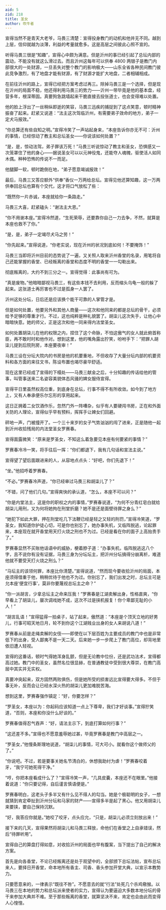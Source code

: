 ```yaml
---
aid: 5
zid: 218
title: 圣女
author: 吹牛者
---
```


宣得当然不是青天大老爷，马畏三清楚：宣得投身教门的动机和他并无不同。越到上层，信仰就越为淡薄，利益的考量就愈多。这是高层之间彼此心照不宣的。

听得马畏三很是“知趣”，宣得心中颇为满意。但是沂州的事已经引起了总坛内部的震动，不能没有就这么滑过去。而且沂州这每年可以供奉 4800 两银子是教门内部很大的一处财源，一旦丢失对整个教门的影响极大——山东全省各种民间教门彼此竞争激烈，有了地盘才能有财源，有了财源才能扩大地盘，二者相辅相成。

在前往沂州的路上，宣得已经把方案考虑过再三。除掉马畏三是一个选择，但是现在沂州的局面不稳，他还得利用马畏三的势力——沂州一带毕竟是他的基本盘，经营多年，根深蒂固。真要狗急跳墙起来干脆直接去投张道士，也会变得难以处置。

他的脸上浮出了一丝稍纵即逝的笑容，马畏三迅疾的捕捉到了这点笑意，顿时精神振奋了起来。赶紧又说道：“法主这次驾临沂州，有需要弟子效命的地方，弟子一定犬马报效。”

“你总算还有些自知之明。”宣得冷笑了一声站起身来，“本座告诉你亦无不可：沂州的事情，已经惊动了教主和总坛圣女——你说该如何处置？”

“是，是，惊动法驾，弟子罪该万死！”马畏三听说惊动了教主和圣女，恐惧感又一次笼罩住了他的身心——据说圣女可以以元神役鬼，还能夺人魂魄，驱使活人如同木偶。种种恐怖的传说不一而足。

他腿脚一软，顿时跪倒在地，“弟子愿意竭诚报效！”

最后，马畏三又答应额外“供奉”香仪一万两给总坛。宣得见他还算知趣，这一万两供奉回总坛也算有个交代，这才将口气放松了些：

“既然你一片赤诚，本座就给你一条路走。”

马畏三大喜，赶紧磕头：“谢法主大恩。”

“你不用谢本座。”宣得冷然道，“生死荣辱，还要靠你自己一力去争，不然，就算是本座也救不了你。”

“是，是，弟子一定竭尽犬马之劳！”

“你先起来。”宣得说道，“你老实说，现在沂州的状况到底如何！不要掩饰！”

马畏三当即将沂州目前的态势说了一遍，又关照人取来沂州香堂的名录，用笔将自己还能掌握的香堂、已经叛离的香堂和态度不明的香堂一一勾勒出来。

彻底叛离的，大约不到三分之一。宣得觉得：此事尚有可为。

“真是废物。”他暗暗鄙视马畏三，有这些本钱不去利用，反而缩头乌龟一般的躲了起来。这张道士再厉害也不过是孤身一人罢了。

沂州这处分坛，日后还是应该换个能干可靠的人掌管才是。

但是如何处置，他要另外和其他人商量——这次和他同来的都是总坛的骨干，必须给予足够的尊重才行。不过，这也纯粹是种礼貌罢了。胡柒儿这次失手，让他心中暗暗快意。她的师父，正是这次和他一同来得内法堂圣女。

如何处置胡柒儿在他的权限之内，捏住了这个命脉，不怕这傲气的女人就此俯首称臣，再不敢时时和他作对。想到这里，他的嘴角露出狞笑，吩咐手下：“把罪人胡柒儿提到后院刑房，本座要夜审！”

马畏三设在分坛大院内的书房是他的机要重地，不但收存了大量分坛内部的机要资料和各方面的来往文书，陈设布置也竭尽豪华舒适。

现在这里已经成了宣得的下榻处——马畏三献金之后，十分知趣的传话给他的管事，叫管事送来二名姿容美貌体态风骚的婢女服侍宣得。

宣得平日里虽然权高位重，到底身在总坛，行事不得不有所收敛。如今到了地方上，又有人奉承便乐尔忘形的享用起来。

这日正拥着二女饮酒作乐，忽然门外一阵嘈杂，似乎有人要硬闯书房，正在和外面关防的人理论，宣得似乎早有预料，挥挥手让婢女们回避。

砰地一声，门被撞开了。一个三十来岁的女子气势汹汹的闯了进来，正是随他一起到沂州收拾残局的内法堂圣女罗赛春。

宣得面露微笑：“原来是罗圣女，不知这么着急要见本座有何要紧的事情？”

罗赛春冷冷一笑，将手往后一挥：“你们都退下，我有几句话和宣法主说。”

宣得望了望后面跟进来的人，从容地点点头：“好吧，你们先退下！”

“坐。”他招呼着罗赛春。

“不必。”罗赛春冷声道，“你已经审过马畏三和胡柒儿了？”

“不错，问了他们几句。”宣得爽快的承认道，“怎么，本座不可以问？”

“你是内堂法主，这是你的职权之内的事情，”罗赛春说道，“为何不分青红皂白就给胡柒儿用刑，又为何将她拘在刑堂折磨？她不是还是面壁待罪之身么？”

“她犯下如此大罪，押在刑堂吃几下法鞭已经是轻之又轻的刑罚，”宣得冷笑道，“罗圣女，我知道你护徒心切，可是你也别忘了，她办事失机，又临阵脱逃，论起罪来，本座现在就开香堂用天打火烧之刑也不为过。已经是看在你的面子上高抬贵手了。”

罗赛春显然不买账他话语中的威胁，梗着脖子道：“办事失机，临阵脱逃这八个字，且不说你有没有证据，马畏三身为分坛坛主，把沂州分坛搞得分崩离析，难道他就不要受天打火烧之刑么？”

“马坛主的该领何罪，本座比你清楚。”宣得说道，“然而现今要收拾沂州的局面，本座须得借重于他，稍稍优待于他也不为过。你别忘了，我们出发之时，总坛主可是允本座‘便宜行事’，莫非你要蔑视总坛主之命？”

“你一派胡言，少拿总坛主之命来压我！”罗赛春是江湖卖解出身，性格直爽，“你早看上了胡柒儿，屡次调戏她不成，这次不过是挟机报复！你个卑鄙无耻的小人！”

“胡言乱语！”宣得猛得一拍桌子，站了起来，傲然道：“本座是个顶天立地的好男儿，行事可昭天地日月，轮不到你这个江湖贱业出身的女人来胡说八道！”

罗赛春从前是走绳卖解的女伎——即使在以下层百姓为主要成员的教门中也是非常低下的出身，受人鄙夷不是一天二天。后来她一步一步爬上了教门高位，却背地里依旧遭人轻视。

宣得的这番话，顿时气得她浑身乱颤，但是无论教中位份，还是武功法术，宣得都高过她。教门中的圣女，虽然名位很显赫，在普通教徒中受到很大尊崇，在教门高层中其实并无实权。

真要冲突起来，双方固然两败俱伤，但是她所受的损害远比宣得要大得多。不但于事无补，反而会让已经水深火热的胡柒儿更加难脱苦海。

想到这里，罗赛春强作镇定：“好，你要怎样？”

“罗圣女，本座以为：你起码应该知道一点上下尊卑，我们才好谈事。”宣得狞笑道，“否则，本座和你没什么好谈的。”

罗赛春值得忍气吞声：“好，请法主示下，到底打算如何行事？”

“这还差不多。”宣得也不愿意羞辱她过甚，毕竟罗赛春是教门中高层之一。

“罗圣女，”他慢条斯理地说道，“胡柒儿的事情，可大可小。就看你这个做师父的了。”

“你说吧。不过，若是要事关她名节清白的，休想我助纣为虐！”罗赛春咬着牙，“我宁可她死得干净。”

“哼，你把本座看成什么了？”宣得冷笑一声，“几具皮囊，本座还不在眼里。”他接着说道：“你只要记得，自后谨言慎语便是。”

罗赛春明白，这老头子多半又有什么见不得人的勾当。她是个极聪明的女子，一想就猜到肯定牵扯到沂州分坛和马家的财产——宣得多半是起了黑心。他又用胡柒儿来要挟，要自己保持沉默。

“好，我答应你就是。”她咬了咬牙，点头应允，“只是，胡柒儿必须立刻放出来！”

接下来的几天，宣得果然将胡柒儿和马畏三释放，命他们在香堂之上自承错误，然后“待罪听用”。

宣得自己的算盘打得如意，对收拾沂州的局面也早有腹案，当下提出了自己的解决方案。

首先是向各香堂，不论已经叛离还是处于观望中的，全部颁下总坛法帖，宣布总坛来人，要择日开香堂，命本地所有香主、司香、香头参加开堂大典，以宣示本教势力。

只要愿意来的，一律表示“既往不咎”。不愿意去的就“行法”处死几个杀鸡儆猴。以马畏三在本地的势力和总坛派来使者的实力，宣得认为要逼迫大多数本地分坛的骨干来参加大典并不难。至于那些叛离的香堂，就算坚决不来，肯定也会由此而变得人心惶惶。
